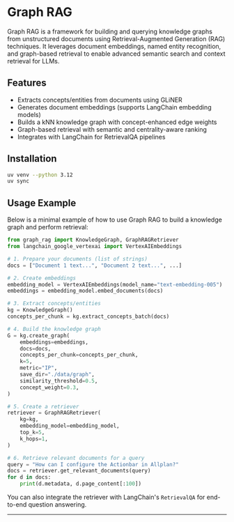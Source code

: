 
# Graph RAG

Graph RAG is a framework for building and querying knowledge graphs from unstructured documents using Retrieval-Augmented Generation (RAG) techniques. It leverages document embeddings, named entity recognition, and graph-based retrieval to enable advanced semantic search and context retrieval for LLMs.

## Features
- Extracts concepts/entities from documents using GLiNER
- Generates document embeddings (supports LangChain embedding models)
- Builds a kNN knowledge graph with concept-enhanced edge weights
- Graph-based retrieval with semantic and centrality-aware ranking
- Integrates with LangChain for RetrievalQA pipelines


## Installation

```bash
uv venv --python 3.12
uv sync
```

## Usage Example

Below is a minimal example of how to use Graph RAG to build a knowledge graph and perform retrieval:

```python
from graph_rag import KnowledgeGraph, GraphRAGRetriever
from langchain_google_vertexai import VertexAIEmbeddings

# 1. Prepare your documents (list of strings)
docs = ["Document 1 text...", "Document 2 text...", ...]

# 2. Create embeddings
embedding_model = VertexAIEmbeddings(model_name="text-embedding-005")
embeddings = embedding_model.embed_documents(docs)

# 3. Extract concepts/entities
kg = KnowledgeGraph()
concepts_per_chunk = kg.extract_concepts_batch(docs)

# 4. Build the knowledge graph
G = kg.create_graph(
	embeddings=embeddings,
	docs=docs,
	concepts_per_chunk=concepts_per_chunk,
	k=5,
	metric="IP",
	save_dir="./data/graph",
	similarity_threshold=0.5,
	concept_weight=0.3,
)

# 5. Create a retriever
retriever = GraphRAGRetriever(
	kg=kg,
	embedding_model=embedding_model,
	top_k=5,
	k_hops=1,
)

# 6. Retrieve relevant documents for a query
query = "How can I configure the Actionbar in Allplan?"
docs = retriever.get_relevant_documents(query)
for d in docs:
	print(d.metadata, d.page_content[:100])
```

You can also integrate the retriever with LangChain's `RetrievalQA` for end-to-end question answering.

---
